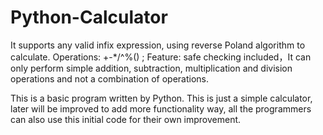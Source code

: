 # Python-Calculator

It supports any valid infix expression, using reverse Poland algorithm to calculate. Operations: +-*/^%() ; Feature: safe checking included，It can only perform simple addition, subtraction, multiplication and division operations and not a combination of operations.

This is a basic program written by Python. This is just a simple calculator, later will be improved to add more functionality way, all the programmers can also use this initial code for their own improvement.
